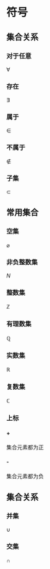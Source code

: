 # 符号

## 集合关系

### 对于任意

$\forall$

### 存在

 $\exists$

### 属于

$\in$

### 不属于

$\notin$

### 子集

$\subset$

## 常用集合

### 空集

$\varnothing$

### 非负整数集

$N$

### 整数集

$\mathbb{Z}$

### 有理数集

$\mathbb{Q}$

### 实数集

$\mathbb{R}$

### 复数集

$\mathbb{C}$

### 上标

#### +

集合元素都为正

#### -

集合元素都为负

## 集合关系

### 并集

$\cup$

### 交集

$\cap$
